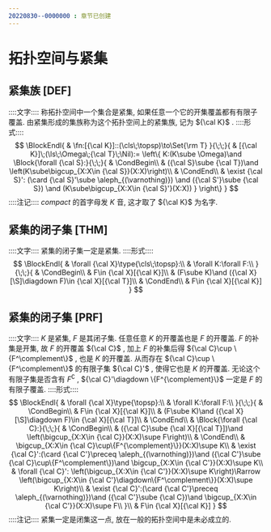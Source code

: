 ```yaml
---
20220830--0000000 : 章节已创建
---
```

# 拓扑空间与紧集
## 紧集族 [DEF]
::::文字::::
称拓扑空间中一个集合是紧集, 如果任意一个它的开集覆盖都有有限子覆盖. 
由紧集形成的集族称为这个拓扑空间上的紧集族, 记为 ${\cal K}$ .
::::形式::::
$$
\BlockEndl{
    & \fn:[{\cal K}]::(\cls\;\topsp)\to\Set{\rm T}
}{\;\;}{
    & [{\cal K}]\;(\ls\;\Omega\;{\cal T}\;\Nil):=
    \left\{
        K:(K\sube \Omega)\and \Block{\forall {\cal S}:}{\;\;}{
            & \CondBegin\\
            & ({\cal S}\sube {\cal T})\and \left(K\sube\bigcup_{X:X\in {\cal S}}(X:X)\right)\\
            & \CondEnd\\
            & \exist {\cal S}':
                (\card {\cal S}'\sube \aleph_{(\varnothing)})
                \and ({\cal S'}\sube {\cal S})
                \and (K\sube\bigcup_{X:X\in {\cal S}'}(X:X))
        }
    \right\}
}
$$
::::注记::::
$compact$ 的首字母发 $K$ 音, 这才取了 ${\cal K}$ 为名字.

## 紧集的闭子集 [THM]
::::文字::::
紧集的闭子集一定是紧集. 
::::形式::::
$$
\BlockEndl{
    & \forall {\cal X}\type{\cls\;\topsp}:\\
    & \forall K:\forall F:\\
}{\;\;}{
    & \CondBegin\\
    & F\in {\cal X}[{\cal K}]\\
    & (F\sube K)\and ({\cal X}[\S]\diagdown F)\in {\cal X}[{\cal T}]\\
    & \CondEnd\\
    & F\in {\cal X}[{\cal K}]
}
$$

## 紧集的闭子集 [PRF]
::::文字::::
$K$ 是紧集, $F$ 是其闭子集. 任意任意 $K$ 的开覆盖也是 $F$ 的开覆盖. 
$F$ 的补集是开集, 故 $F$ 的开覆盖 ${\cal C}$ , 加上 $F$ 的补集后得 ${\cal C}\cup \{F^\complement\}$ , 也是 $K$ 的开覆盖. 
从而存在 ${\cal C}\cup \{F^\complement\}$ 的有限子集 ${\cal C}'$ , 使得它也是 $K$ 的开覆盖. 
无论这个有限子集是否含有 $F^\complement$ , ${\cal C}'\diagdown \{F^{\complement}\}$ 一定是 $F$ 的有限子覆盖. 
::::形式::::
$$
\BlockEndl{
    & \forall {\cal X}\type{\topsp}:\\
    & \forall K:\forall F:\\
}{\;\;}{
    & \CondBegin\\
    & F\in {\cal X}[{\cal K}]\\
    & (F\sube K)\and ({\cal X}[\S]\diagdown F)\in {\cal X}[{\cal T}]\\
    & \CondEnd\\
    & \Block{\forall {\cal C}:}{\;\;}{
        & \CondBegin\\
        & ({\cal C}\sube {\cal X}[{\cal T}])\and 
            \left(\bigcup_{X:X\in {\cal C}}(X:X)\supe F\right)\\
        & \CondEnd\\
        & \bigcup_{X:X\in {\cal C}\cup\{F^{\complement}\}}(X:X)\supe K\\
        & \exist {\cal C}':(\card {\cal C'}\preceq \aleph_{(\varnothing)})\and ({\cal C'}\sube {\cal C}\cup\{F^\complement\})\and 
        \bigcup_{X:X\in {\cal C'}}(X:X)\supe K\\
        & \forall {\cal C}':
            \left(\bigcup_{X:X\in {\cal C'}}(X:X)\supe K\right)\Rarrow
            \left(\bigcup_{X:X\in {\cal C'}\diagdown\{F^\complement\}}(X:X)\supe K\right)\\
        & \exist {\cal C}':(\card {\cal C'}\preceq \aleph_{(\varnothing)})\and ({\cal C'}\sube {\cal C})\and 
        \bigcup_{X:X\in {\cal C'}}(X:X)\supe F\\
    }\\
    & F\in {\cal X}[{\cal K}]
}
$$
::::注记::::
紧集一定是闭集这一点, 放在一般的拓扑空间中是未必成立的. 
